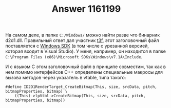 ﻿---
title: "Answer 1161199"
se.owner.user_id: 240512
se.owner.display_name: "MSDN.WhiteKnight"
se.owner.link: "https://ru.stackoverflow.com/users/240512/msdn-whiteknight"
se.answer_id: 1161199
se.question_id: 1140854
se.post_type: answer
se.is_accepted: False
---
<p>На самом деле, в папке <code>C:/Windows/</code> можно найти разве что бинарник d2d1.dll. Правильный ответ дал участник <a href="https://ru.stackoverflow.com/questions/1140854/%d0%9a%d0%b0%d0%ba-%d0%bf%d0%be%d0%b4%d0%ba%d0%bb%d1%8e%d1%87%d0%b8%d1%82%d1%8c-%d1%84%d0%b0%d0%b9%d0%bb-d2d1-h-%d0%b2-%d0%bf%d1%80%d0%be%d0%b3%d1%80%d0%b0%d0%bc%d0%bc%d0%b5-%d0%bd%d0%b0-c/1161011#comment1973840_1140854">t3f</a>, этот заголовочный файл поставляется с <a href="https://developer.microsoft.com/ru-ru/windows/downloads/sdk-archive/" rel="nofollow noreferrer">Windows SDK</a> (в том числе с урезанной версией, которая входит в Visual Studio). У меня, например, он находится в папке <code>C:\Program Files (x86)\Microsoft SDKs\Windows\v7.1A\Include</code>.</p>
<p>И с языком С этом заголовочный файл в принципе совместим, так как в нем помимо интерфейсов C++ определены специальные макросы для вызова методов через указатель в vtable, типа такого:</p>
<pre><code>#define ID2D1RenderTarget_CreateBitmap(This, size, srcData, pitch, bitmapProperties, bitmap) \
    ((This)-&gt;lpVtbl-&gt;CreateBitmap(This, size, srcData, pitch, bitmapProperties, bitmap))
</code></pre>
